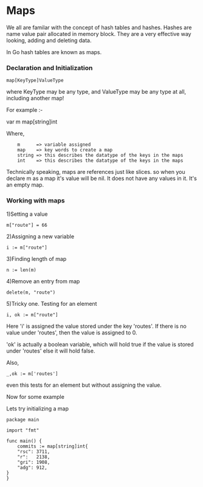 Maps
====

We all are familar with the concept of hash tables and hashes.
Hashes are name value pair allocated in memory block. They are a very effective way looking, adding and deleting data.

In Go hash tables are known as maps.

### Declaration and Initialization

```
map[KeyType]ValueType

```

where KeyType may be any type, and ValueType may be any type at all, including another map!

For example :-

var m map[string]int

Where,
```
	m      => variable assigned
	map    => key words to create a map
	string => this describes the datatype of the keys in the maps
	int    => this describes the datatype of the keys in the maps

```

Technically speaking, maps are references just like slices.
so when you declare m as a map it's value will be nil. It does not have any values in it. It's an empty map.

### Working with maps

1)Setting a value

```
m["route"] = 66

```

2)Assigning a new variable

```
i := m["route"]

```

3)Finding length of map

```
n := len(m)

```

4)Remove an entry from map

```
delete(m, "route")

```

5)Tricky one. Testing for an element

```
i, ok := m["route"]

```

Here 
'i' is assigned the value stored under the key 'routes'. If there is no value under 'routes', then the value is assigned to 0.

'ok' is actually a boolean variable, which will hold true if the value is stored under 'routes' else it will hold false.

Also,

```
_,ok := m['routes']

```
even this tests for an element but without assigning the value.

Now for some example

Lets try initializing a map

```
package main

import "fmt"

func main() {
    commits := map[string]int{
    "rsc": 3711,
    "r":   2138,
    "gri": 1908,
    "adg": 912,
}
}